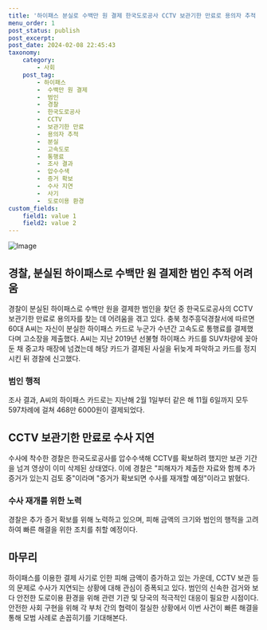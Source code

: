 ```yaml
---
title: '하이패스 분실로 수백만 원 결제 한국도로공사 CCTV 보관기한 만료로 용의자 추적 어려워'
menu_order: 1
post_status: publish
post_excerpt: 
post_date: 2024-02-08 22:45:43
taxonomy:
    category:
        - 사회
    post_tag:
        - 하이패스
        -  수백만 원 결제
        -  범인
        -  경찰
        -  한국도로공사
        -  CCTV
        -  보관기한 만료
        -  용의자 추적
        -  분실
        -  고속도로
        -  통행료
        -  조사 결과
        -  압수수색
        -  증거 확보
        -  수사 지연
        -  사기
        -  도로이용 환경
custom_fields:
    field1: value 1
    field2: value 2
---
```


![Image](https://imgnews.pstatic.net/image/655/2024/02/08/0000016326_001_20240208165601710.jpg?type=w647)

## 경찰, 분실된 하이패스로 수백만 원 결제한 범인 추적 어려움
경찰이 분실된 하이패스로 수백만 원을 결제한 범인을 찾던 중 한국도로공사의 CCTV 보관기한 만료로 용의자를 찾는 데 어려움을 겪고 있다. 충북 청주흥덕경찰서에 따르면 60대 A씨는 자신이 분실한 하이패스 카드로 누군가 수년간 고속도로 통행료를 결제했다며 고소장을 제출했다. A씨는 지난 2019년 선불형 하이패스 카드를 SUV차량에 꽂아둔 채 중고차 매장에 넘겼는데 해당 카드가 결제된 사실을 뒤늦게 파악하고 카드를 정지시킨 뒤 경찰에 신고했다.
### 범인 행적
조사 결과, A씨의 하이패스 카드로는 지난해 2월 1일부터 같은 해 11월 6일까지 모두 597차례에 걸쳐 468만 6000원이 결제되었다.
## CCTV 보관기한 만료로 수사 지연
수사에 착수한 경찰은 한국도로공사를 압수수색해 CCTV를 확보하려 했지만 보관 기간을 넘겨 영상이 이미 삭제된 상태였다. 이에 경찰은 "피해자가 제출한 자료와 함께 추가 증거가 있는지 검토 중"이라며 "증거가 확보되면 수사를 재개할 예정"이라고 밝혔다.
### 수사 재개를 위한 노력
경찰은 추가 증거 확보를 위해 노력하고 있으며, 피해 금액의 크기와 범인의 행적을 고려하여 빠른 해결을 위한 조치를 취할 예정이다.
## 마무리
하이패스를 이용한 결제 사기로 인한 피해 금액이 증가하고 있는 가운데, CCTV 보관 등의 문제로 수사가 지연되는 상황에 대해 관심이 증폭되고 있다. 범인의 신속한 검거와 보다 안전한 도로이용 환경을 위해 관련 기관 및 당국의 적극적인 대응이 필요한 시점이다. 안전한 사회 구현을 위해 각 부처 간의 협력이 절실한 상황에서 이번 사건이 빠른 해결을 통해 모범 사례로 손꼽히기를 기대해본다.
